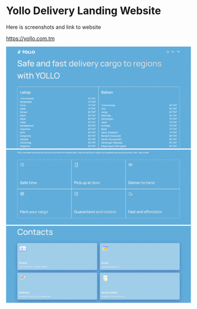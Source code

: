 # Yollo Delivery Landing Website

Here is screenshots and link to website

<https://yollo.com.tm>

![](public/images/ss1.png)
![](public/images/ss2.png)
![](public/images/ss3.png)